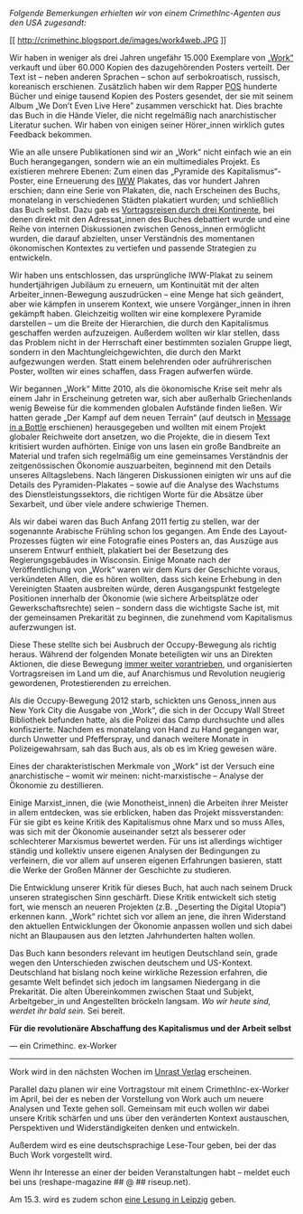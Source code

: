 _Folgende Bemerkungen erhielten wir von einem CrimethInc-Agenten aus den USA zugesandt:_

[[ http://crimethinc.blogsport.de/images/work4web.JPG ]]

Wir haben in weniger als drei Jahren ungefähr 15.000 Exemplare von [„Work“](http://crimethinc.blogsport.de/2013/12/05/neue-crimethinc-uebersetzung-work) verkauft und über 60.000 Kopien des dazugehörenden Posters verteilt. Der Text ist – neben anderen Sprachen – schon auf serbokroatisch, russisch, koreanisch erschienen. Zusätzlich haben wir dem Rapper [POS](http://www.youtube.com/watch?v=0FY6VcJR2PE) hunderte Bücher und einige tausend Kopien des Posters gesendet, der sie mit seinem Album „We Don’t Even Live Here” zusammen verschickt hat. Dies brachte das Buch in die Hände Vieler, die nicht regelmäßig nach anarchistischer Literatur suchen. Wir haben von einigen seiner Hörer_innen wirklich gutes Feedback bekommen.

Wie an alle unsere Publikationen sind wir an „Work“ nicht einfach wie an ein Buch herangegangen, sondern wie an ein multimediales Projekt. Es existieren mehrere Ebenen: Zum einen das „Pyramide des Kapitalismus“-Poster, eine Erneuerung des [IWW](http://www.wobblies.de) Plakates, das vor hundert Jahren erschien; dann eine Serie von Plakaten, die, nach Erscheinen des Buchs, monatelang in verschiedenen Städten plakatiert wurden; und schließlich das Buch selbst. Dazu gab es [Vortragsreisen durch drei Kontinente](http://crimethinc.blogsport.de/2012/12/06/crimethinc-vortragsreise-report), bei denen direkt mit den Adressat_innen des Buches debattiert wurde und eine Reihe von internen Diskussionen zwischen Genoss_innen ermöglicht wurden, die darauf abzielten, unser Verständnis des momentanen ökonomischen Kontextes zu vertiefen und passende Strategien zu entwickeln.

Wir haben uns entschlossen, das ursprüngliche IWW-Plakat zu seinem hundertjährigen Jubiläum zu erneuern, um Kontinuität mit der alten Arbeiter_innen-Bewegung auszudrücken – eine Menge hat sich geändert, aber wie kämpfen in unserem Kontext, wie unsere Vorgänger_innen in ihren gekämpft haben. Gleichzeitig wollten wir eine komplexere Pyramide darstellen – um die Breite der Hierarchien, die durch den Kapitalismus geschaffen werden aufzuzeigen. Außerdem wollten wir klar stellen, dass das Problem nicht in der Herrschaft einer bestimmten sozialen Gruppe liegt, sondern in den Machtungleichgewichten, die durch den Markt aufgezwungen werden. Statt einem belehrenden oder aufrührerischen Poster, wollten wir eines schaffen, dass Fragen aufwerfen würde.

Wir begannen „Work“ Mitte 2010, als die ökonomische Krise seit mehr als einem Jahr in Erscheinung getreten war, sich aber außerhalb Griechenlands wenig Beweise für die kommenden globalen Aufstände finden ließen. Wir hatten gerade „Der Kampf auf dem neuen Terrain“ (auf deutsch in [Message in a Bottle](http://crimethinc.blogsport.de/message-in-a-bottle) erschienen) herausgegeben und wollten mit einem Projekt globaler Reichweite dort ansetzen, wo die Projekte, die in diesem Text kritisiert wurden aufhörten. Einige von uns lasen ein große Bandbreite an Material und trafen sich regelmäßig um eine gemeinsames Verständnis der zeitgenössischen Ökonomie auszuarbeiten, beginnend mit den Details unseres Alltagslebens. Nach längeren Diskussionen einigten wir uns auf die Details des Pyramiden-Plakates – sowie auf die Analyse des Wachstums des Dienstleistungssektors, die richtigen Worte für die Absätze über Sexarbeit, und über viele andere schwierige Themen.

Als wir dabei waren das Buch Anfang 2011 fertig zu stellen, war der sogenannte Arabische Frühling schon los gegangen. Am Ende des Layout-Prozesses fügten wir eine Fotografie eines Posters an, das Auszüge aus unserem Entwurf enthielt, plakatiert bei der Besetzung des Regierungsgebäudes in Wisconsin. Einige Monate nach der Veröffentlichung von „Work“ waren wir dem Kurs der Geschichte voraus, verkündeten Allen, die es hören wollten, dass sich keine Erhebung in den Vereinigten Staaten ausbreiten würde, deren Ausgangspunkt festgelegte Positionen innerhalb der Ökonomie (wie sichere Arbeitsplätze oder Gewerkschaftsrechte) seien – sondern dass die wichtigste Sache ist, mit der gemeinsamen Prekarität zu beginnen, die zunehmend vom Kapitalismus auferzwungen ist.

Diese These stellte sich bei Ausbruch der Occupy-Bewegung als richtig heraus. Während der folgenden Monate beteiligten wir uns an Direkten Aktionen, die diese Bewegung [immer weiter vorantrieben](http://crimethinc.blogsport.de/2012/02/09/liebe-besetzende), und organisierten Vortragsreisen im Land um die, auf Anarchismus und Revolution neugierig gewordenen, Protestierenden zu erreichen.

Als die Occupy-Bewegung 2012 starb, schickten uns Genoss_innen aus New York City die Ausgabe von „Work“, die sich in der Occupy Wall Street Bibliothek befunden hatte, als die Polizei das Camp durchsuchte und alles konfiszierte. Nachdem es monatelang von Hand zu Hand gegangen war, durch Unwetter und Pfefferspray, und danach weitere Monate in Polizeigewahrsam, sah das Buch aus, als ob es im Krieg gewesen wäre.

Eines der charakteristischen Merkmale von „Work“ ist der Versuch eine anarchistische – womit wir meinen: nicht-marxistische – Analyse der Ökonomie zu destillieren.

Einige Marxist_innen, die (wie Monotheist_innen) die Arbeiten ihrer Meister in allem entdecken, was sie erblicken, haben das Projekt missverstanden: Für sie gibt es keine Kritik des Kapitalismus ohne Marx und so muss Alles, was sich mit der Ökonomie auseinander setzt als besserer oder schlechterer Marxismus bewertet werden. Für uns ist allerdings wichtiger ständig und kollektiv unsere eigenen Analysen der Bedingungen zu verfeinern, die vor allem auf unseren eigenen Erfahrungen basieren, statt die Werke der Großen Männer der Geschichte zu studieren.

Die Entwicklung unserer Kritik für dieses Buch, hat auch nach seinem Druck unseren strategischen Sinn geschärft. Diese Kritik entwickelt sich stetig fort, wie mensch an neueren Projekten (z.B. „Deserting the Digital Utopia“) erkennen kann. „Work“ richtet sich vor allem an jene, die ihren Widerstand den aktuellen Entwicklungen der Ökonomie anpassen wollen und sich dabei nicht an Blaupausen aus den letzten Jahrhunderten halten wollen.

Das Buch kann besonders relevant im heutigen Deutschland sein, grade wegen den Unterschieden zwischen deutschem und US-Kontext. Deutschland hat bislang noch keine wirkliche Rezession erfahren, die gesamte Welt befindet sich jedoch im langsamen Niedergang in die Prekarität. Die alten Übereinkommen zwischen Staat und Subjekt, Arbeitgeber_in und Angestellten bröckeln langsam. _Wo wir heute sind, werdet ihr bald sein._ Sei bereit.

**Für die revolutionäre Abschaffung des Kapitalismus und der Arbeit selbst**

— ein Crimethinc. ex-Worker

***

Work wird in den nächsten Wochen im [Unrast Verlag](http://www.unrast-verlag.de/vorankuendigungen/work-detail) erscheinen.

Parallel dazu planen wir eine Vortragstour mit einem CrimethInc-ex-Worker im April, bei der es neben der Vorstellung von Work auch um neuere Analysen und Texte gehen soll. Gemeinsam mit euch wollen wir dabei unsere Kritik schärfen und uns über den veränderten Kontext austauschen, Perspektiven und Widerständigkeiten denken und entwickeln.

Außerdem wird es eine deutschsprachige Lese-Tour geben, bei der das Buch Work vorgestellt wird.

Wenn ihr Interesse an einer der beiden Veranstaltungen habt – meldet euch bei uns (reshape-magazine ## @ ## riseup.net).

Am 15.3. wird es zudem schon [eine Lesung in Leipzig](http://www.leipzig-liest.de/veranstaltungen/7632) geben.
